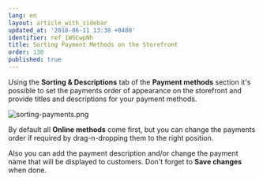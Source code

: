 ```yaml
---
lang: en
layout: article_with_sidebar
updated_at: '2018-06-11 13:38 +0400'
identifier: ref_1WSCwpNh
title: Sorting Payment Methods on the Storefront
order: 130
published: true
---
```

Using the **Sorting & Descriptions** tab of the **Payment methods** section it's possible to set the payments order of appearance on the storefront and provide titles and descriptions for your payment methods.

![sorting-payments.png]({{site.baseurl}}/attachments/ref_1WSCwpNh/sorting-payments.png)

By default all **Online methods** come first, but you can change the payments order if required by drag-n-dropping them to the right position. 

Also you can add the payment description and/or change the payment name that will be displayed to customers. Don't forget to **Save changes** when done.
